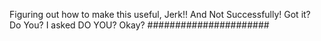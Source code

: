 Figuring out how to make this useful, Jerk!! And Not Successfully! Got it? Do You? I asked DO YOU? Okay? ######################

